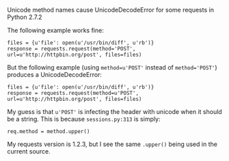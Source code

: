 Unicode method names cause UnicodeDecodeError for some requests in Python 2.7.2

The following example works fine:

```
files = {u'file': open(u'/usr/bin/diff', u'rb')}
response = requests.request(method='POST', url=u'http://httpbin.org/post', files=files)
```

But the following example (using `method=u'POST'` instead of `method='POST'`) produces a UnicodeDecodeError:

```
files = {u'file': open(u'/usr/bin/diff', u'rb')}
response = requests.request(method=u'POST', url=u'http://httpbin.org/post', files=files)
```

My guess is that `u'POST'` is infecting the header with unicode when it should be a string. This is because `sessions.py:313` is simply:

```
req.method = method.upper()
```

My requests version is 1.2.3, but I see the same `.upper()` being used in the current source.